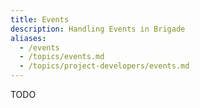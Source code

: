 ```yaml
---
title: Events
description: Handling Events in Brigade
aliases:
  - /events
  - /topics/events.md
  - /topics/project-developers/events.md
---
```


TODO